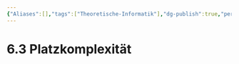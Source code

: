 ```yaml
---
{"Aliases":[],"tags":["Theoretische-Informatik"],"dg-publish":true,"permalink":"/02-all-notes/6-3-platzkomplexitaet/","dgHomeLink":true,"dgPassFrontmatter":true}
---
```


# 6.3 Platzkomplexität